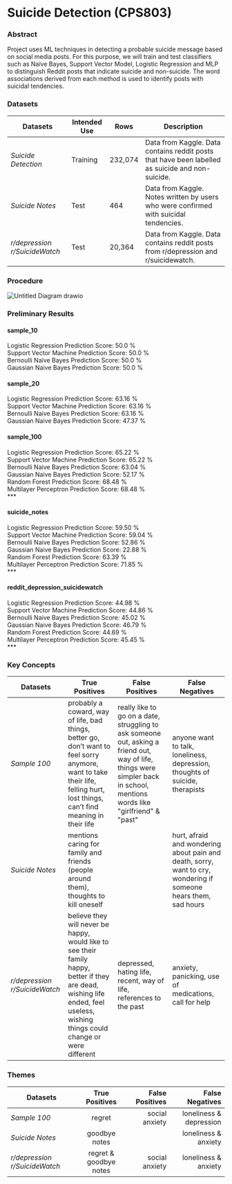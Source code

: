 # Suicide Detection (CPS803)
### Abstract 
Project uses ML techniques in detecting a probable suicide message based on social media posts. 
For this purpose, we will train and test classifiers such as Naïve Bayes, Support Vector Model, Logistic Regression and MLP to distinguish Reddit posts that indicate suicide and non-suicide. 
The word associations derived from each method is used to identify posts with suicidal tendencies.

### Datasets <br>
 <table>
    <thead>
      <tr>
        <th>Datasets</th>
        <th>Intended Use</th>
        <th>Rows</th>
        <th>Description</th>
      </tr>
    </thead>
    <tbody>
        <tr>
            <td><i>Suicide Detection</i></td>
            <td>Training</td>
            <td>232,074</td>
            <td>Data from Kaggle. Data contains reddit posts that have been labelled as suicide and non-suicide.</td>
        </tr>
        <tr>
            <td><i>Suicide Notes</i></td>
            <td>Test</td>
            <td>464</td>
            <td>Data from Kaggle. Notes written by users who were confirmed with suicidal tendencies.</td>
        </tr>
            <tr>
            <td><i>r/depression r/SuicideWatch</i></td>
            <td>Test</td>
            <td>20,364</td>
            <td>Data from Kaggle. Data contains reddit posts from r/depression and r/suicidewatch.</td>
        </tr>
    </tbody>
  </table>
  
### Procedure
![Untitled Diagram drawio](https://user-images.githubusercontent.com/55416635/142925329-23ffc099-be9a-44a6-9583-97bd35442513.png)
### Preliminary Results
#### sample_10 <br>
Logistic Regression Prediction Score: 50.0 % <br>
Support Vector Machine Prediction Score: 50.0 % <br>
Bernoulli Naive Bayes Prediction Score: 50.0 % <br>
Gaussian Naive Bayes Prediction Score: 50.0 % <br>

#### sample_20 <br>
Logistic Regression Prediction Score: 63.16 % <br>
Support Vector Machine Prediction Score: 63.16 % <br>
Bernoulli Naive Bayes Prediction Score: 63.16 % <br>
Gaussian Naive Bayes Prediction Score: 47.37 % <br>

#### sample_100 <br>
Logistic Regression Prediction Score: 65.22 % <br>
Support Vector Machine Prediction Score: 65.22 % <br>
Bernoulli Naive Bayes Prediction Score: 63.04 % <br>
Gaussian Naive Bayes Prediction Score: 52.17 % <br>
Random Forest Prediction Score: 68.48 % <br>
Multilayer Perceptron Prediction Score: 68.48 % <br> ***

#### suicide_notes <br>
Logistic Regression Prediction Score: 59.50 % <br>
Support Vector Machine Prediction Score: 59.04 % <br>
Bernoulli Naive Bayes Prediction Score: 52.86 % <br>
Gaussian Naive Bayes Prediction Score: 22.88 % <br>
Random Forest Prediction Score: 63.39 % <br>
Multilayer Perceptron Prediction Score: 71.85 % <br> ***

#### reddit_depression_suicidewatch <br>
Logistic Regression Prediction Score: 44.98 % <br>
Support Vector Machine Prediction Score: 44.86 % <br>
Bernoulli Naive Bayes Prediction Score: 45.02 % <br>
Gaussian Naive Bayes Prediction Score: 46.79 % <br>
Random Forest Prediction Score: 44.69 % <br>
Multilayer Perceptron Prediction Score: 45.45 % <br> ***

### Key Concepts <br>
 <table>
    <thead>
      <tr>
        <th>Datasets</th>
        <th>True Positives</th>
        <th>False Positives</th>
        <th>False Negatives</th>
      </tr>
    </thead>
    <tbody>
        <tr>
            <td><i>Sample 100</i></td>
            <td>probably a coward, way of life, bad things, better go, don’t want to feel sorry anymore, want to take their life, felling hurt, lost things, can’t find meaning in their life</td>
            <td>really like to go on a date, struggling to ask someone out, asking a friend out, way of life, things were simpler back in school, mentions words like "girlfriend" & "past"</td>
            <td>anyone want to talk, loneliness, depression, thoughts of suicide, therapists</td>
        </tr>
        <tr>
            <td><i>Suicide Notes</i></td>
            <td>mentions caring for family and friends (people around them), thoughts to kill oneself</td>
            <td></td>
            <td>hurt, afraid and wondering about pain and death, sorry, want to cry, wondering if someone hears them, sad hours</td>
        </tr>
            <tr>
            <td><i>r/depression r/SuicideWatch</i></td>
            <td>believe they will never be happy, would like to see their family happy, better if they are dead, wishing life ended, feel useless, wishing things could change or were different</td>
            <td>depressed, hating life, recent, way of life, references to the past</td>
            <td>anxiety, panicking, use of medications, call for help</td>
        </tr>
    </tbody>
  </table>

### Themes <br>
| Datasets                     | True Positives        | False Positives | False Negatives         |
| -----------------------------|:---------------------:| ---------------:| -----------------------:|
| *Sample 100*                 | regret                | social anxiety  | loneliness & depression |
| *Suicide Notes*              | goodbye notes         |                 | loneliness & anxiety    |
| *r/depression r/SuicideWatch*| regret & goodbye notes| social anxiety  | loneliness & anxiety    |

